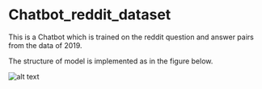 # Chatbot_reddit_dataset

This is a Chatbot which is trained on the reddit question and answer pairs from the data of 2019.

The structure of model is implemented as in the figure below.



![alt text](https://github.com/divyanshrm/Chatbot_reddit_dataset/blob/main/model.png?raw=true)
